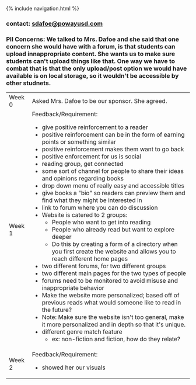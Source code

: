 {% include navigation.html %}
### contact: sdafoe@powayusd.com
### PII Concerns: We talked to Mrs. Dafoe and she said that one concern she would have with a forum, is that students can upload innappropriate content. She wants us to make sure students can't upload things like that. One way we have to combat that is that the only upload/post option we would have available is on local storage, so it wouldn't be accessible by other studnets. 

<table>
<tr>
<td>Week 0</td>
<td>
Asked Mrs. Dafoe to be our sponsor. She agreed. 

</td>
</tr>

<tr>
<td>Week 1</td>

<td>  
Feedback/Requirement:
<br>

- give positive reinforcement to a reader <br>
- positive reinforcement can be in the form of earning points or something similar <br>
- positive reinforcement makes them want to go back  <br>
- positive enforcement for us is social  <br>
- reading group, get connected  <br>
- some sort of channel for people to share their ideas and opinions regarding books  <br>
- drop down menu of really easy and accessible titles  <br>
- give books a "bio" so readers can preview them and find what they might be interested in <br>
- link to forum where you can do discussion  <br>
- Website is catered to 2 groups: <br>
  - People who want to get into reading  <br>
  - People who already read but want to explore deeper <br>
  - Do this by creating a form of a directory when you first create the website and allows you to reach different home pages  <br>
- two different forums, for two different groups  <br>
- two different main pages for the two types of people  <br>
- forums need to be monitored to avoid misuse and inappropriate behavior   <br>
- Make the website more personalized; based off of previous reads what would someone like to read in the future?  <br>
- Note: Make sure the website isn't too general, make it more personalized and in depth so that it's unique.  <br> 
- different genre match feature  <br>
  - ex: non-fiction and fiction, how do they relate? <br>
    



</td>
</tr>
  
  <tr>
<td>Week 2</td>

<td>  
Feedback/Requirement:
<br>

- showed her our visuals <br>

</td>
</tr>

</table>
